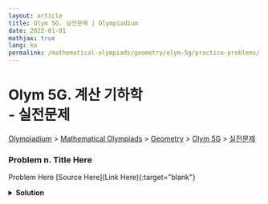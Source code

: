 ```yaml
---
layout: article
title: Olym 5G. 실전문제 | Olympiadium
date: 2022-01-01
mathjax: true
lang: ko
permalink: /mathematical-olympiads/geometry/olym-5g/practice-problems/
---
```

# Olym 5G. 계산 기하학 <br> <ssup> - 실전문제</ssup>

<a href="{{ site.homeurl }}">Olympiadium</a> > <a href="{{ site.homeurl }}mathematical-olympiads/">Mathematical Olympiads</a> > <a href="{{ site.homeurl }}mathematical-olympiads/geometry/">Geometry</a> > <a href="{{ site.homeurl }}mathematical-olympiads/geometry/olym-5g/">Olym 5G</a> > <a href="{{ site.homeurl }}mathematical-olympiads/geometry/olym-5g/practice-problems/">실전문제</a>

### Problem n. Title Here
<blueboard> Problem Here </blueboard>
[Source Here](Link Here){:target="blank"}
<pinkborder><details>
<summary><b>Solution</b></summary>
Solution Here. 
</details></pinkborder>